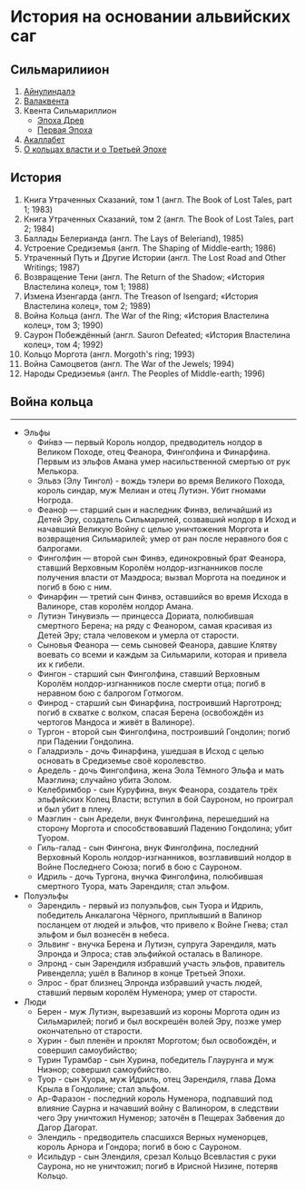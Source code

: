 # История на основании альвийских саг

## Сильмарилиион

1. [Айнулиндалэ](../Эпос.%20Айнулиндалэ.md)
2. [Валаквента](../Эпос.%20Валаквента.md)
3. Квента Сильмариллион
    * [Эпоха Древ](../Эпос.%20Сильмариллион.%20Эпоха%20Древ.md)
    * [Первая Эпоха](../Эпос.%20Сильмариллион.%20Первая%20Эпоха.md)
4. [Акаллабет](../Эпос.%20Акаллабет.md)
5. [О кольцах власти и о Третьей Эпохе](../Эпос.%20Война%20Кольца.md)

## История

1. Книга Утраченных Сказаний, том 1 (англ. The Book of Lost Tales, part 1; 1983)
2. Книга Утраченных Сказаний, том 2 (англ. The Book of Lost Tales, part 2; 1984)
3. Баллады Белерианда (англ. The Lays of Beleriand), 1985)
4. Устроение Средиземья (англ. The Shaping of Middle-earth; 1986)
5. Утраченный Путь и Другие Истории (англ. The Lost Road and Other Writings; 1987)
6. Возвращение Тени (англ. The Return of the Shadow; «История Властелина колец», том 1; 1988)
7. Измена Изенгарда (англ. The Treason of Isengard; «История Властелина колец», том 2; 1989)
8. Война Кольца (англ. The War of the Ring; «История Властелина колец», том 3; 1990)
9. Саурон Побеждённый (англ. Sauron Defeated; «История Властелина колец», том 4; 1992)
10. Кольцо Моргота (англ. Morgoth's ring; 1993)
11. Война Самоцветов (англ. The War of the Jewels; 1994)
12. Народы Средиземья (англ. The Peoples of Middle-earth; 1996)

## Война кольца

----

* Эльфы
    * Фи́нвэ — первый Король нолдор, предводитель нолдор в Великом Походе, отец Феанора, Финголфина и Финарфина. Первым из эльфов Амана умер насильственной смертью от рук Мелькора.
    * Эльвэ (Элу Тингол) - вождь тэлери во время Великого Похода, король синдар, муж Мелиан и отец Лутиэн. Убит гномами Ногрода.
    * Феано́р — старший сын и наследник Финвэ, величайший из Детей Эру, создатель Сильмарилей, созвавший нолдор в Исход и начавший Великую Войну с целью уничтожения Моргота и возвращения Сильмарилей; умер от ран после неравного боя с балрогами.
    * Финголфин — второй сын Финвэ, единокровный брат Феанора, ставший Верховным Королём нолдор-изгнанников после получения власти от Маэдроса; вызвал Моргота на поединок и погиб в бою с ним.
    * Финарфин — третий сын Финвэ, оставшийся во время Исхода в Валиноре, став королём нолдор Амана.
    * Лутиэн Тинувиэль — принцесса Дориата, полюбившая смертного Берена; на ряду с Феанором, самая красивая из Детей Эру; стала человеком и умерла от старости.
    * Сыновья Феанора — семь сыновей Феанора, давшие Клятву воевать со всеми и каждым за Сильмарили, которая и привела их к гибели.
    * Фингон - старший сын Финголфина, ставший Верховным Королём нолдор-изгнанников после смерти отца; погиб в неравном бою с балрогом Готмогом.
    * Финрод - старший сын Финарфина, построивший Нарготронд; погиб в схватке с волком, спасая Берена (освобождён из чертогов Мандоса и живёт в Валиноре).
    * Тургон - второй сын Финголфина, построивший Гондолин; погиб при Падении Гондолина.
    * Галадриэль - дочь Финарфина, ушедшая в Исход с целью основать в Средиземье своё королевство.
    * Аредель - дочь Финголфина, жена Эола Тёмного Эльфа и мать Маэглина; случайно убита Эолом.
    * Келебримбор - сын Куруфина, внук Феанора, создатель трёх эльфийских Колец Власти; вступил в бой Сауроном, но проиграл и был убит в плену.
    * Маэглин - сын Аредели, внук Финголфина, перешедший на сторону Моргота и способствовавший Падению Гондолина; убит Туором.
    * Гиль-галад - сын Фингона, внук Финголфина, последний Верховный Король нолдор-изгнанников, возглавивший нолдор в Войне Последнего Союза; погиб в бою с Сауроном.
    * Идриль - дочь Тургона, внучка Финголфина, полюбившая смертного Туора, мать Эарендиля; стал эльфом.
* Полуэльфы
    * Эарендиль - первый из полуэльфов, сын Туора и Идриль, победитель Анкалагона Чёрного, приплывший в Валинор посланцем от людей и эльфов, что привело к Войне Гнева; стал эльфом и был вознесён в небеса.
    * Эльвинг - внучка Берена и Лутиэн, супруга Эарендиля, мать Элронда и Элроса; став эльфийкой осталась в Валиноре.
    * Элронд - сын Эарендиля избравший участь эльфов, правитель Ривенделла; ушёл в Валинор в конце Третьей Эпохи.
    * Элрос - брат близнец Элронда избравший участь людей, ставший первым королём Нуменора; умер от старости.
* Люди
    * Берен - муж Лутиэн, вырезавший из короны Моргота один из Сильмарилей; погиб и был воскрешён волей Эру, позже умер окончательно от старости.
    * Хурин - был пленён и проклят Морготом; был освобождён, и совершил самоубийство;
    * Турин Турамбар - сын Хурина, победитель Глаурунга и муж Ниэнор; совершил самоубийство.
    * Туор - сын Хуора, муж Идриль, отец Эарендиля, глава Дома Крыла в Гондолине; стал эльфом.
    * Ар-Фаразон - последний король Нуменора, подпавший под влияние Саурна и начавший войну с Валинором, в следствии чего Эру уничтожил Нуменор; заточён в Пещерах Забвения до Дагор Дагорат.
    * Элендиль - предводитель спасшихся Верных нуменорцев, король Арнора и Гондора; погиб в бою с Сауроном.
    * Исильдур - сын Элендиля, срезал Кольцо Всевластия с руки Саурона, но не уничтожил; погиб в Ирисной Низине, потеряв Кольцо.
